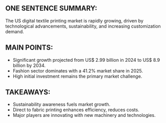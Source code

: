 ## ONE SENTENCE SUMMARY:
The US digital textile printing market is rapidly growing, driven by technological advancements, sustainability, and increasing customization demand.

## MAIN POINTS:
- Significant growth projected from US$ 2.99 billion in 2024 to US$ 8.9 billion by 2034.
- Fashion sector dominates with a 41.2% market share in 2025.
- High initial investment remains the primary market challenge.

## TAKEAWAYS:
- Sustainability awareness fuels market growth.
- Direct to fabric printing enhances efficiency, reduces costs.
- Major players are innovating with new machinery and technologies.
